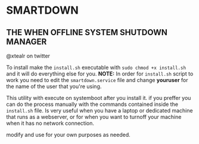 # SMARTDOWN
## THE WHEN OFFLINE SYSTEM SHUTDOWN MANAGER
@xtealr on twitter

To install make the `install.sh` executable with `sudo chmod +x install.sh` and it will do everything else for you.
**NOTE:** In order for `install.sh` script to work you need to edit the `smartdown.service` file and change **youruser** for the name of the user that you're using.

This utility with execute on systemboot after you install it. if you preffer you can do the process manually with the commands
contained inside the `install.sh` file. Is very useful when you have a laptop or dedicated machine that runs as a webserver, or
for when you want to turnoff your machine when it has no network connection.

modify and use for your own purposes as needed.
